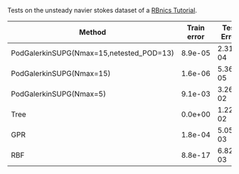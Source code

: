 Tests on the unsteady navier stokes dataset of a [RBnics Tutorial](https://github.com/RBniCS/RBniCS/blob/master/tutorials/19_navier_stokes_unsteady/tutorial_navier_stokes_unsteady_exact_1.py).

|Method                                     |Train error|Test Error|TIime  |
|-------------------------------------------|-----------|----------|-------|
|PodGalerkinSUPG(Nmax=15,netested_POD=13)   |8.9e-05    |2.31e-04  |5.8e+03|
|PodGalerkinSUPG(Nmax=15)                   |1.6e-06    |5.36e-05  |4.5e+03|
|PodGalerkinSUPG(Nmax=5)                    |9.1e-03    |3.26e-02  |3.9e+03|
|Tree                                       |0.0e+00    |1.22e-02  |2.1e-02|
|GPR                                        |1.8e-04    |5.05e-03  |1.19-01|
|RBF                                        |8.8e-17    |6.82e-03  |3.27-02|
